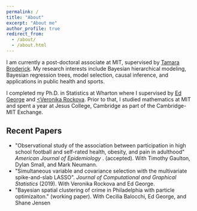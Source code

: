 ```yaml
---
permalink: /
title: "About"
excerpt: "About me"
author_profile: true
redirect_from: 
  - /about/
  - /about.html
---
```

I am currently a post-doctoral associate at MIT, supervised by <a href="www.tamarabroderick.com">Tamara Broderick</a>.
My research interests include Bayesian hierarchical modeling, Bayesian regression trees, model selection, causal inference, and applications in public health and sports.

I completed my Ph.D. in Statistics at Wharton where I supervised by <a href="https://statistics.wharton.upenn.edu/profile/edgeorge/">Ed George</a> and <a href = "https://faculty.chicagobooth.edu/veronika.rockova/"><Veronika Rockova</a>.
Prior to that, I studied mathematics at MIT and spent a year at Jesus College, Cambridge as part of the Cambridge-MIT Exchange.


## Recent Papers

* "Observational study of the association between participation in high school football and self-rated health, obesity, and pain in adulthood" <i> American Journal of Epidemiology </i>. (accepted). With Timothy Gaulton, Dylan Small, and Mark Neumann. 
* "Simultaneous variable and covariance selection with the multivariate spike-and-slab LASSO". <i> Journal of Computational and Graphical Statistics</i> (2019). With Veronika Rockova and Ed George.
* "Bayesian spatial clustering of crime in Philadelphia with particle optimizaiton." (working paper). With Cecilia Balocchi, Ed George, and Shane Jensen



